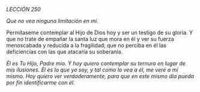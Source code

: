 *LECCIÓN 250*

*Que no vea ninguna limitación en mí.*

Permítaseme contemplar al Hijo de Dios hoy y ser un testigo de su gloria. Y que no trate de empañar la santa luz que mora en él y ver su fuerza menoscabada y reducida a la fragilidad; que no perciba en él las deficiencias con las que atacaría su soberanía.

_Él es Tu Hijo, Padre mío. Y hoy quiero contemplar su ternura en lugar de mis ilusiones. Él es lo que yo soy, y tal como lo vea a él, me veré a mí mismo. Hoy quiero ver verdaderamente, para que en este mismo día pueda por fin identificarme con él._